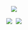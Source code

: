 <div style="display: flex; justify-content: center;">
<img src="http://github-profile-summary-cards.vercel.app/api/cards/profile-details?username=riccbru&theme=github_dark" />
</div>

<br>

<div style="display: flex; justify-content: center; align-items: center;">
  <img src="http://github-profile-summary-cards.vercel.app/api/cards/repos-per-language?username=riccbru&theme=dark" style="margin-right: 10px;" />
  <img src="http://github-profile-summary-cards.vercel.app/api/cards/stats?username=riccbru&theme=dark" />
</div>
